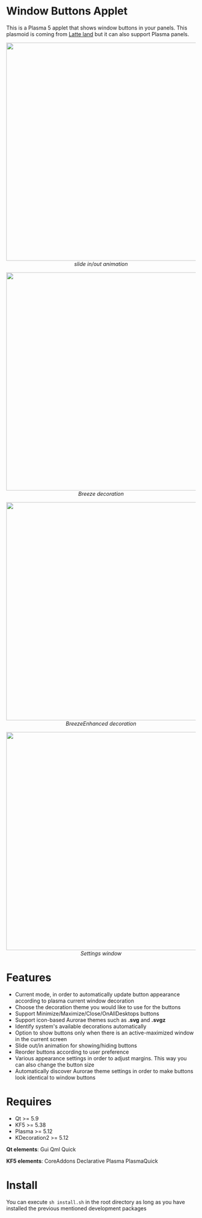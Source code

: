 # Window Buttons Applet

This is a Plasma 5 applet that shows window buttons in your panels. This plasmoid is coming from [Latte land](https://phabricator.kde.org/source/latte-dock/repository/master/) but it can also support Plasma panels.

<p align="center">
<img src="https://i.imgur.com/4FItfte.gif" width="580"><br/>
<i>slide in/out animation</i>
</p>

<p align="center">
<img src="https://i.imgur.com/70qeMME.png" width="580"><br/>
<i>Breeze decoration</i>
</p>

<p align="center">
<img src="https://i.imgur.com/uEen6P0.png" width="580"><br/>
<i>BreezeEnhanced decoration</i>
</p>

<p align="center">
<img src="https://i.imgur.com/x3Fac7Y.png" width="580"><br/>
<i>Settings window</i>
</p>

# Features

- Current mode, in order to automatically update button appearance according to plasma current window decoration
- Choose the decoration theme you would like to use for the buttons
- Support Minimize/Maximize/Close/OnAllDesktops buttons
- Support icon-based Aurorae themes such as **.svg** and **.svgz** 
- Identify system's available decorations automatically
- Option to show buttons only when there is an active-maximized window in the current screen
- Slide out/in animation for showing/hiding buttons
- Reorder buttons according to user preference
- Various appearance settings in order to adjust margins. This way you can also change the button size
- Automatically discover Aurorae theme settings in order to make buttons look identical to window buttons

# Requires

- Qt >= 5.9
- KF5 >= 5.38
- Plasma >= 5.12
- KDecoration2 >= 5.12

**Qt elements**: Gui Qml Quick

**KF5 elements**: CoreAddons Declarative Plasma PlasmaQuick


# Install

You can execute `sh install.sh` in the root directory as long as you have installed the previous mentioned development packages
